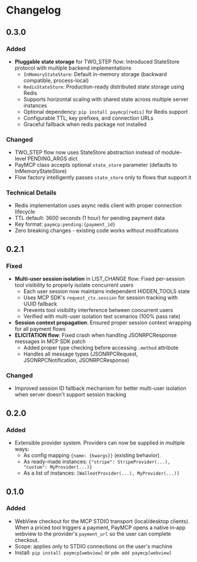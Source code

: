 # Changelog

## 0.3.0
### Added
- **Pluggable state storage** for TWO_STEP flow: Introduced StateStore protocol with multiple backend implementations
  - `InMemoryStateStore`: Default in-memory storage (backward compatible, process-local)
  - `RedisStateStore`: Production-ready distributed state storage using Redis
  - Supports horizontal scaling with shared state across multiple server instances
  - Optional dependency: `pip install paymcp[redis]` for Redis support
  - Configurable TTL, key prefixes, and connection URLs
  - Graceful fallback when redis package not installed

### Changed
- TWO_STEP flow now uses StateStore abstraction instead of module-level PENDING_ARGS dict
- PayMCP class accepts optional `state_store` parameter (defaults to InMemoryStateStore)
- Flow factory intelligently passes `state_store` only to flows that support it

### Technical Details
- Redis implementation uses async redis client with proper connection lifecycle
- TTL default: 3600 seconds (1 hour) for pending payment data
- Key format: `paymcp:pending:{payment_id}`
- Zero breaking changes - existing code works without modifications

## 0.2.1
### Fixed
- **Multi-user session isolation** in LIST_CHANGE flow: Fixed per-session tool visibility to properly isolate concurrent users
  - Each user session now maintains independent HIDDEN_TOOLS state
  - Uses MCP SDK's `request_ctx.session` for session tracking with UUID fallback
  - Prevents tool visibility interference between concurrent users
  - Verified with multi-user isolation test scenarios (100% pass rate)
- **Session context propagation**: Ensured proper session context wrapping for all payment flows
- **ELICITATION flow**: Fixed crash when handling JSONRPCResponse messages in MCP SDK patch
  - Added proper type checking before accessing `.method` attribute
  - Handles all message types (JSONRPCRequest, JSONRPCNotification, JSONRPCResponse)

### Changed
- Improved session ID fallback mechanism for better multi-user isolation when server doesn't support session tracking

## 0.2.0
### Added
- Extensible provider system. Providers can now be supplied in multiple ways:
  - As config mapping `{name: {kwargs}}` (existing behavior).
  - As ready-made instances: `{"stripe": StripeProvider(...), "custom": MyProvider(...)}`
  - As a list of instances: `[WalleotProvider(...), MyProvider(...)]`

## 0.1.0
### Added
- WebView checkout for the MCP STDIO transport (local/desktop clients). When a priced tool triggers a payment, PayMCP opens a native in‑app webview to the provider's `payment_url` so the user can complete checkout.
- Scope: applies only to STDIO connections on the user's machine
- Install: `pip install paymcp[webview]` or `pdm add paymcp[webview]`
